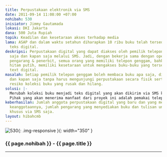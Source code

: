 ```yaml
---
title: Perpustakaan elektronik via SMS
date: 2011-09-14 11:08:00 +07:00
nohibah: 530
inisiator: Jimmy Gautamada
lokasi: DKI Jakarta
dana: 500 Juta Rupiah
topik: Keadilan dan kesetaraan akses terhadap media
lama: ASAP dan dalam waktu setahun diharapkan 10 ribu buku telah tersedia dalam bentuk
  teks digital.
deskripsi: Perpustakaan digital yang dapat diakses oleh pemilik telepon genggam dimana
  saja dan kapan saja melalui SMS. Jadi, dengan bekerja sama dengan operator selular,
  pengarang & penerbit, semua orang yang memiliki telepon genggam, bahkan dengan layar
  hitam putih, memiliki kesetaraan untuk mengakses buku-buku yang tersedia dalam bentuk
  text digital.
masalah: Setiap pemilik telepon genggam boleh membaca buku apa saja, di mana saja
  dan kapan saja tanpa harus mengunjungi perpustakaan secara fisik serta menghilangkan
  resiko koleksi buku yang rusak dan hilang.
solusi: |-
  Merubah koleksi buku menjadi teks digital yang akan dikirim via SMS kepada para anggota perpustakaan digital.
  Pihak yang akan menerima manfaat dari proyek ini adalah pemakai telepon genggam, operator selular, pengarang & penerbit.
keberhasilan: Jumlah anggota perpustakaan digital yang baru dan yang memperbaharui
  keanggotaannya, jumlah pengarang yang menyediakan buku dan tulisan untuk diakses
  khusus via SMS saja.
layout: hibahcmb
---
```


![530](/static/img/hibahcmb/530.png){: .img-responsive }{: width="350" }

### {{ page.nohibah }} - {{ page.title }}

---
